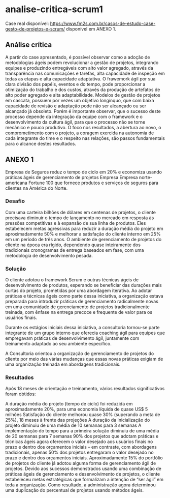 # analise-critica-scrum1
Case real disponível: https://www.fm2s.com.br/casos-de-estudo-case-gesto-de-projetos-e-scrum/ disponível em ANEXO 1.

## Análise crítica

A partir do case apresentado, é possível observar como a adoção de metodologias ágeis podem revolucionar a gestão de projetos, integrando equipes e produzindo entregáveis com  alto valor agregado, através da transparência nas comunicações e tarefas, alta capacidade de inspeção em todas as etapas e alta capacidade adaptativa.
O frawemork ágil por sua clara divisão dos papéis, eventos e do tempo, pode proporcionar a otimização do trabalho e dos custos, através da produção de artefatos de alto poder agregado e alta adaptabilidade. Modelos de gestão de projetos em cascata, possuem por vezes um objetivo longínquo, que com baixa capacidade de revisão e adaptação pode não ser alcançado ou ser alcançado já obsoleto.
Porém é importante observar, que o sucesso deste processo depende da integração da equipe com o framework e o desenvolvimento da cultura ágil, para que o processo não se torne mecânico e pouco produtivo. O foco nos resultados, a abertura ao novo, o comprometimento com o projeto, a coragem exercida na autonomia de cada integrante do time e o respeito nas relações, são passos fundamentais para o alcance destes resultados.

## ANEXO 1

Empresa de Seguros reduz o tempo de ciclo em 20% e economiza usando práticas ágeis de gerenciamento de projetos
Empresa
Empresa norte-americana Fortune 100 que fornece produtos e serviços de seguros para clientes na América do Norte.

### Desafio
Com uma carteira bilhões de dólares em centenas de projetos, o cliente precisava diminuir o tempo de lançamento no mercado em resposta às pressões competitivas e à expansão de sua linha de produtos. Eles estabelecem metas agressivas para reduzir a duração média do projeto em aproximadamente 50% e melhorar a satisfação do cliente interno em 25% em um período de três anos. O ambiente de gerenciamento de projetos do cliente na época era rígido, dependendo quase inteiramente dos tradicionais cronogramas de entrega baseados em fase, com uma metodologia de desenvolvimento pesada.

### Solução
O cliente adotou o framework Scrum e outras técnicas ágeis de desenvolvimento de produtos, esperando se beneficiar das durações mais curtas do projeto, prometidas por uma abordagem iterativa. Ao adotar práticas e técnicas ágeis como parte dessa iniciativa, a organização estava preparada para introduzir práticas de gerenciamento radicalmente novas em uma comunidade de gerenciamento de projetos tradicionalmente treinada, com ênfase na entrega precoce e frequente de valor para os usuários finais.

Durante os estágios iniciais dessa iniciativa, a consultoria tornou-se parte integrante de um grupo interno que oferecia coaching ágil para equipes que empregavam práticas de desenvolvimento ágil, juntamente com treinamento adaptado ao seu ambiente específico.

A Consultoria orientou a organização de gerenciamento de projetos do cliente por meio das várias mudanças que essas novas práticas exigiam de uma organização treinada em abordagens tradicionais.

### Resultados
Após 18 meses de orientação e treinamento, vários resultados significativos foram obtidos:

A duração média do projeto (tempo de ciclo) foi reduzida em aproximadamente 20%, para uma economia líquida de quase US$ 5 milhões
Satisfação do cliente melhorou quase 30% (superando a meta de 25%), 18 meses à frente das projeções
A duração da inicialização do projeto diminuiu de uma média de 10 semanas para 3 semanas
A implementação do tempo para a primeira solução diminuiu de uma média de 20 semanas para 7 semanas
90% dos projetos que adotam práticas e técnicas ágeis agora oferecem o valor desejado aos usuários finais no prazo e dentro dos orçamentos iniciais – em contraste, com abordagens tradicionais, apenas 50% dos projetos entregaram o valor desejado no prazo e dentro dos orçamentos iniciais.
Aproximadamente 15% do portfólio de projetos do cliente já adotou alguma forma de gerenciamento ágil de projetos. Devido aos sucessos demonstrados usando uma combinação de práticas ágeis de gerenciamento e desenvolvimento de projetos, o cliente estabeleceu metas estratégicas que formalizam a intenção de “ser ágil” em toda a organização. Como resultado, a administração agora determinou uma duplicação do percentual de projetos usando métodos ágeis.
